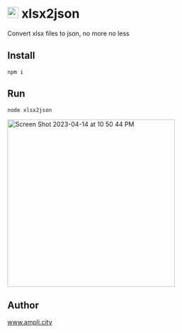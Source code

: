 
# <img style="width:25px" src="https://upload.wikimedia.org/wikipedia/commons/f/f3/.xlsx_icon.svg" alt="xlsx icon"> xlsx2json
Convert xlsx files to json, no more no less

## Install
`npm i`

## Run
`node xlsx2json`

<img width="378" alt="Screen Shot 2023-04-14 at 10 50 44 PM" src="https://user-images.githubusercontent.com/2263838/232179563-07e23fb0-7a5b-4b3b-92f5-a9532e12384e.png">


## Author
www.ampli.city
